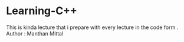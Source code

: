 # Learning-C++
This is kinda lecture that i prepare with every lecture in the code form .
Author : Manthan Mittal
